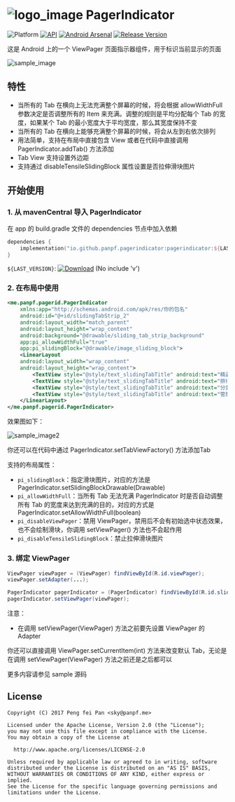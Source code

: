# ![logo_image] PagerIndicator

![Platform][platform_image]
[![API][min_api_image]][min_api_link]
[![Android Arsenal][android_arsenal_image]][android_arsenal-link]
[![Release Version][version_icon]][version_link]

这是 Android 上的一个 ViewPager 页面指示器组件，用于标识当前显示的页面

![sample_image]

## 特性

* 当所有的 Tab 在横向上无法充满整个屏幕的时候，将会根据 allowWidthFull 参数决定是否调整所有的 Item 来充满。调整的规则是平均分配每个 Tab 的宽度，如果某个 Tab 的最小宽度大于平均宽度，那么其宽度保持不变
* 当所有的 Tab 在横向上能够充满整个屏幕的时候，将会从左到右依次排列
* 用法简单，支持在布局中直接包含 View 或者在代码中直接调用 PagerIndicator.addTab() 方法添加
* Tab View 支持设置外边距
* 支持通过 disableTensileSlidingBlock 属性设置是否拉伸滑块图片

## 开始使用

### 1. 从 mavenCentral 导入 PagerIndicator

在 app 的 build.gradle 文件的 dependencies 节点中加入依赖

```kotlin
dependencies {
	implementation("io.github.panpf.pagerindicator:pagerindicator:${LAST_VERSION}")
}
```

`${LAST_VERSION}`: [![Download][version_icon]][version_link] (No include 'v')

### 2. 在布局中使用

```xml
<me.panpf.pagerid.PagerIndicator
    xmlns:app="http://schemas.android.com/apk/res/你的包名"
    android:id="@+id/slidingTabStrip_2"
    android:layout_width="match_parent"
    android:layout_height="wrap_content"
    android:background="@drawable/sliding_tab_strip_background"
    app:pi_allowWidthFull="true"
    app:pi_slidingBlock="@drawable/image_sliding_block">
    <LinearLayout
	android:layout_width="wrap_content"
	android:layout_height="wrap_content">
        <TextView style="@style/text_slidingTabTitle" android:text="精品"/>
        <TextView style="@style/text_slidingTabTitle" android:text="排行"/>
        <TextView style="@style/text_slidingTabTitle" android:text="分类"/>
        <TextView style="@style/text_slidingTabTitle" android:text="管理"/>
    </LinearLayout>
</me.panpf.pagerid.PagerIndicator>
```

效果图如下：

![sample_image2]

你还可以在代码中通过 PagerIndicator.setTabViewFactory() 方法添加Tab

支持的布局属性：

* ``pi_slidingBlock``：指定滑块图片，对应的方法是 PagerIndicator.setSlidingBlockDrawable(Drawable)
* ``pi_allowWidthFull``：当所有 Tab 无法充满 PagerIndicator 时是否自动调整所有 Tab 的宽度来达到充满的目的，对应的方式是 PagerIndicator.setAllowWidthFull(boolean)
* ``pi_disableViewPager``：禁用 ViewPager，禁用后不会有初始选中状态效果，也不会绘制滑块，你调用 setViewPager() 方法也不会起作用
* ``pi_disableTensileSlidingBlock``：禁止拉伸滑块图片

### 3. 绑定 ViewPager

```java
ViewPager viewPager = (ViewPager) findViewById(R.id.viewPager);
viewPager.setAdapter(...);

PagerIndicator pagerIndicator = (PagerIndicator) findViewById(R.id.slidingTabStrip);
pagerIndicator.setViewPager(viewPager);
```

注意：

* 在调用 setViewPager(ViewPager) 方法之前要先设置 ViewPager 的 Adapter

你还可以直接调用 ViewPager.setCurrentItem(int) 方法来改变默认 Tab，无论是在调用 setViewPager(ViewPager) 方法之前还是之后都可以

更多内容请参见 sample 源码

## License
    Copyright (C) 2017 Peng fei Pan <sky@panpf.me>

    Licensed under the Apache License, Version 2.0 (the "License");
    you may not use this file except in compliance with the License.
    You may obtain a copy of the License at

      http://www.apache.org/licenses/LICENSE-2.0

    Unless required by applicable law or agreed to in writing, software
    distributed under the License is distributed on an "AS IS" BASIS,
    WITHOUT WARRANTIES OR CONDITIONS OF ANY KIND, either express or implied.
    See the License for the specific language governing permissions and
    limitations under the License.

[logo_image]: docs/logo.png
[platform_image]: https://img.shields.io/badge/Platform-Android-brightgreen.svg
[min_api_image]: https://img.shields.io/badge/API-9%2B-orange.svg
[min_api_link]: https://android-arsenal.com/api?level=9
[android_arsenal_image]: https://img.shields.io/badge/Android%20Arsenal-PagerIndicator-green.svg?style=true
[android_arsenal-link]: https://android-arsenal.com/details/1/4176
[version_icon]: https://img.shields.io/maven-central/v/io.github.panpf.pagerindicator/pagerindicator
[version_link]: https://repo1.maven.org/maven2/io/github/panpf/pagerindicator/
[sample_image]: docs/sample.gif
[sample_image2]: docs/sample2.png
